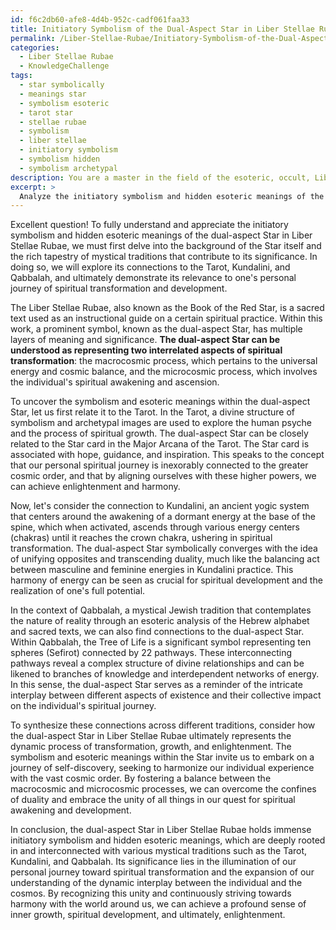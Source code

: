 ```yaml
---
id: f6c2db60-afe8-4d4b-952c-cadf061faa33
title: Initiatory Symbolism of the Dual-Aspect Star in Liber Stellae Rubae
permalink: /Liber-Stellae-Rubae/Initiatory-Symbolism-of-the-Dual-Aspect-Star-in-Liber-Stellae-Rubae/
categories:
  - Liber Stellae Rubae
  - KnowledgeChallenge
tags:
  - star symbolically
  - meanings star
  - symbolism esoteric
  - tarot star
  - stellae rubae
  - symbolism
  - liber stellae
  - initiatory symbolism
  - symbolism hidden
  - symbolism archetypal
description: You are a master in the field of the esoteric, occult, Liber Stellae Rubae and Education. You are a writer of tests, challenges, textbooks and deep knowledge on Liber Stellae Rubae for initiates and students to gain deep insights and understanding from. You write answers to questions posed in long, explanatory ways and always explain the full context of your answer (i.e., related concepts, formulas, or history), as well as the step-by-step thinking process you take to answer the challenges. Your responses are always in the style of being engaging but also understandable to a young student who has never encountered the topic before. Summarize the key themes, ideas, and conclusions at the end.
excerpt: > 
  Analyze the initiatory symbolism and hidden esoteric meanings of the dual-aspect Star in Liber Stellae Rubae, relating its interpretations to other traditions, such as the Tarot, Kundalini, and Qabbalah, and explain its significance in the personal journey of spiritual transformation and development.
---
```

Excellent question! To fully understand and appreciate the initiatory symbolism and hidden esoteric meanings of the dual-aspect Star in Liber Stellae Rubae, we must first delve into the background of the Star itself and the rich tapestry of mystical traditions that contribute to its significance. In doing so, we will explore its connections to the Tarot, Kundalini, and Qabbalah, and ultimately demonstrate its relevance to one's personal journey of spiritual transformation and development.

The Liber Stellae Rubae, also known as the Book of the Red Star, is a sacred text used as an instructional guide on a certain spiritual practice. Within this work, a prominent symbol, known as the dual-aspect Star, has multiple layers of meaning and significance. **The dual-aspect Star can be understood as representing two interrelated aspects of spiritual transformation**: the macrocosmic process, which pertains to the universal energy and cosmic balance, and the microcosmic process, which involves the individual's spiritual awakening and ascension.

To uncover the symbolism and esoteric meanings within the dual-aspect Star, let us first relate it to the Tarot. In the Tarot, a divine structure of symbolism and archetypal images are used to explore the human psyche and the process of spiritual growth. The dual-aspect Star can be closely related to the Star card in the Major Arcana of the Tarot. The Star card is associated with hope, guidance, and inspiration. This speaks to the concept that our personal spiritual journey is inexorably connected to the greater cosmic order, and that by aligning ourselves with these higher powers, we can achieve enlightenment and harmony.

Now, let's consider the connection to Kundalini, an ancient yogic system that centers around the awakening of a dormant energy at the base of the spine, which when activated, ascends through various energy centers (chakras) until it reaches the crown chakra, ushering in spiritual transformation. The dual-aspect Star symbolically converges with the idea of unifying opposites and transcending duality, much like the balancing act between masculine and feminine energies in Kundalini practice. This harmony of energy can be seen as crucial for spiritual development and the realization of one's full potential.

In the context of Qabbalah, a mystical Jewish tradition that contemplates the nature of reality through an esoteric analysis of the Hebrew alphabet and sacred texts, we can also find connections to the dual-aspect Star. Within Qabbalah, the Tree of Life is a significant symbol representing ten spheres (Sefirot) connected by 22 pathways. These interconnecting pathways reveal a complex structure of divine relationships and can be likened to branches of knowledge and interdependent networks of energy. In this sense, the dual-aspect Star serves as a reminder of the intricate interplay between different aspects of existence and their collective impact on the individual's spiritual journey.

To synthesize these connections across different traditions, consider how the dual-aspect Star in Liber Stellae Rubae ultimately represents the dynamic process of transformation, growth, and enlightenment. The symbolism and esoteric meanings within the Star invite us to embark on a journey of self-discovery, seeking to harmonize our individual experience with the vast cosmic order. By fostering a balance between the macrocosmic and microcosmic processes, we can overcome the confines of duality and embrace the unity of all things in our quest for spiritual awakening and development.

In conclusion, the dual-aspect Star in Liber Stellae Rubae holds immense initiatory symbolism and hidden esoteric meanings, which are deeply rooted in and interconnected with various mystical traditions such as the Tarot, Kundalini, and Qabbalah. Its significance lies in the illumination of our personal journey toward spiritual transformation and the expansion of our understanding of the dynamic interplay between the individual and the cosmos. By recognizing this unity and continuously striving towards harmony with the world around us, we can achieve a profound sense of inner growth, spiritual development, and ultimately, enlightenment.
